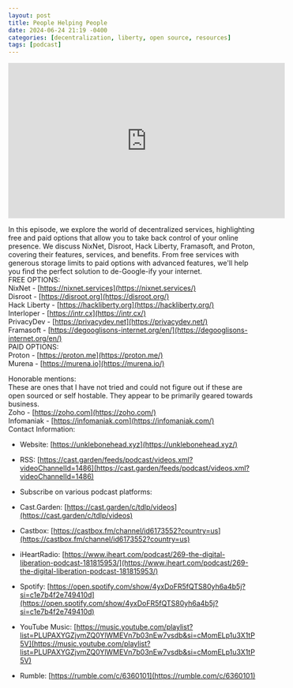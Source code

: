 ```yaml
---
layout: post
title: People Helping People
date: 2024-06-24 21:19 -0400
categories: [decentralization, liberty, open source, resources]
tags: [podcast]
---
```

<iframe title="P.H.P. - People Helping People" width="560" height="315" src="https://cast.garden/videos/embed/490d1ad7-902d-4724-a6ca-a9ab53f38337" frameborder="0" allowfullscreen="" sandbox="allow-same-origin allow-scripts allow-popups"></iframe>

In this episode, we explore the world of decentralized services, highlighting free and paid options that allow you to take back control of your online presence. We discuss NixNet, Disroot, Hack Liberty, Framasoft, and Proton, covering their features, services, and benefits. From free services with generous storage limits to paid options with advanced features, we'll help you find the perfect solution to de-Google-ify your internet.  
FREE OPTIONS:  
NixNet - [https://nixnet.services](https://nixnet.services/)  
Disroot - [https://disroot.org](https://disroot.org/)  
Hack Liberty - [https://hackliberty.org](https://hackliberty.org/)  
Interloper - [https://intr.cx](https://intr.cx/)  
PrivacyDev - [https://privacydev.net](https://privacydev.net/)  
Framasoft - [https://degooglisons-internet.org/en/](https://degooglisons-internet.org/en/)  
PAID OPTIONS:  
Proton - [https://proton.me](https://proton.me/)  
Murena - [https://murena.io](https://murena.io/)

Honorable mentions:  
These are ones that I have not tried and could not figure out if these are open sourced or self hostable. They appear to be primarily geared towards business.  
Zoho - [https://zoho.com](https://zoho.com/)  
Infomaniak - [https://infomaniak.com](https://infomaniak.com/)  
Contact Information:

- Website: [https://unklebonehead.xyz](https://unklebonehead.xyz/)
  
- RSS: [https://cast.garden/feeds/podcast/videos.xml?videoChannelId=1486](https://cast.garden/feeds/podcast/videos.xml?videoChannelId=1486)
  
- Subscribe on various podcast platforms:
  
- Cast.Garden: [https://cast.garden/c/tdlp/videos](https://cast.garden/c/tdlp/videos)
  
- Castbox: [https://castbox.fm/channel/id6173552?country=us](https://castbox.fm/channel/id6173552?country=us)
  
- iHeartRadio: [https://www.iheart.com/podcast/269-the-digital-liberation-podcast-181815953/](https://www.iheart.com/podcast/269-the-digital-liberation-podcast-181815953/)
  
- Spotify: [https://open.spotify.com/show/4yxDoFR5fQTS80yh6a4b5j?si=c1e7b4f2e749410d](https://open.spotify.com/show/4yxDoFR5fQTS80yh6a4b5j?si=c1e7b4f2e749410d)
  
- YouTube Music: [https://music.youtube.com/playlist?list=PLUPAXYGZjvmZQ0YlWMEVn7b03nEw7vsdb&si=cMomELp1u3X1tP5V](https://music.youtube.com/playlist?list=PLUPAXYGZjvmZQ0YlWMEVn7b03nEw7vsdb&si=cMomELp1u3X1tP5V)
  
- Rumble: [https://rumble.com/c/6360101](https://rumble.com/c/6360101)
